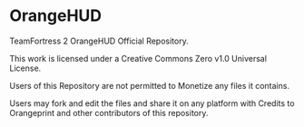 # OrangeHUD
TeamFortress 2 OrangeHUD Official Repository.

This work is licensed under a Creative Commons Zero v1.0 Universal License.

Users of this Repository are not permitted to Monetize any files it contains.

Users may fork and edit the files and share it on any platform with Credits to Orangeprint and other contributors of this repository.
